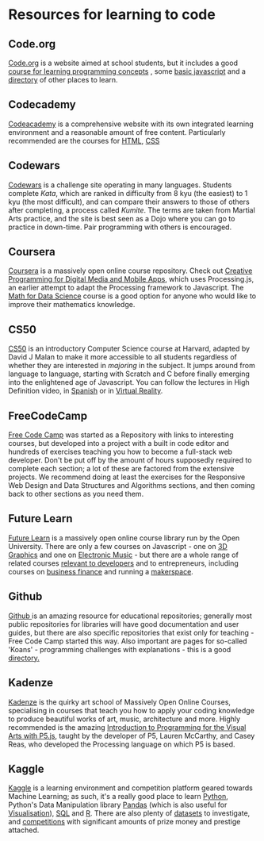 # Resources for learning to code

## Code.org

[Code.org](https://github.com/adaapp/digital-innovation/tree/ee4ba046daa25302766556829be15498601f0da8/guides/Code.org) is a website aimed at school students, but it includes a good [course for learning programming concepts](https://studio.code.org/s/express-2018) , some [basic javascript](https://code.org/student/middle-high) and a [directory](https://code.org/student/university) of other places to learn.

## Codecademy

[Codeacademy](https://www.codecademy.com/) is a comprehensive website with its own integrated learning environment and a reasonable amount of free content. Particularly recommended are the courses for [HTML](https://www.codecademy.com/learn/learn-html), [CSS](https://www.codecademy.com/learn/learn-css)

## Codewars

[Codewars](https://www.codewars.com) is a challenge site operating in many languages. Students complete _Kata_, which are ranked in difficulty from 8 kyu \(the easiest\) to 1 kyu \(the most difficult\), and can compare their answers to those of others after completing, a process called _Kumite_. The terms are taken from Martial Arts practice, and the site is best seen as a Dojo where you can go to practice in down-time. Pair programming with others is encouraged.

## Coursera

[Coursera](https://www.coursera.org) is a massively open online course repository. Check out [Creative Programming for Digital Media and Mobile Apps](https://www.coursera.org/learn/digitalmedia/), which uses Processing.js, an earlier attempt to adapt the Processing framework to Javascript. The [Math for Data Science](https://www.coursera.org/learn/datasciencemathskills) course is a good option for anyone who would like to improve their mathematics knowledge.

## CS50

[CS50](http://cs50.tv/) is an introductory Computer Science course at Harvard, adapted by David J Malan to make it more accessible to all students regardless of whether they are interested in _majoring_ in the subject. It jumps around from language to language, starting with Scratch and C before finally emerging into the enlightened age of Javascript. You can follow the lectures in High Definition video, in [Spanish](https://www.youtube.com/watch?v=LDtN1mlvYx8&list=PLhQjrBD2T383bsZ9yG64-aPhg2M6FM0-O) or in [Virtual Reality](https://www.youtube.com/watch?v=0C8a6GBF8Bg).

## FreeCodeCamp

[Free Code Camp](https://learn.freecodecamp.org/) was started as a Repository with links to interesting courses, but developed into a project with a built in code editor and hundreds of exercises teaching you how to become a full-stack web developer. Don't be put off by the amount of hours supposedly required to complete each section; a lot of these are factored from the extensive projects. We recommend doing at least the exercises for the Responsive Web Design and Data Structures and Algorithms sections, and then coming back to other sections as you need them.

## Future Learn

[Future Learn](https://www.futurelearn.com) is a massively open online course library run by the Open University. There are only a few courses on Javascript - one on [3D Graphics](https://www.futurelearn.com/courses/3d-graphics-web-programmers) and one on [Electronic Music](https://www.futurelearn.com/courses/electronic-music-tools) - but there are a whole range of related courses [relevant to developers](https://www.futurelearn.com/career-advice/become-a-developer) and to entrepreneurs, including courses on [business finance](https://www.futurelearn.com/courses/finance-for-business-growth) and running a [makerspace](https://www.futurelearn.com/courses/build-a-makerspace).

## Github

[Github ](https://github.com)is an amazing resource for educational repositories; generally most public repositories for libraries will have good documentation and user guides, but there are also specific repositories that exist only for teaching - Free Code Camp started this way. Also important are pages for so-called 'Koans' - programming challenges with explanations - this is a good [directory.](http://www.lauradhamilton.com/learn-a-new-programming-language-today-with-koans)

## Kadenze

[Kadenze](https://www.kadenze.com/) is the quirky art school of Massively Open Online Courses, specialising in courses that teach you how to apply your coding knowledge to produce beautiful works of art, music, architecture and more. Highly recommended is the amazing [Introduction to Programming for the Visual Arts with P5.js](https://www.kadenze.com/courses/introduction-to-programming-for-the-visual-arts-with-p5-js), taught by the developer of P5, Lauren McCarthy, and Casey Reas, who developed the Processing language on which P5 is based.

## Kaggle

[Kaggle](https://www.kaggle.com/) is a learning environment and competition platform geared towards Machine Learning; as such, it's a really good place to learn [Python](https://www.kaggle.com/learn/python), Python's Data Manipulation library [Pandas](https://www.kaggle.com/learn/pandas) \(which is also useful for [Visualisation](https://www.kaggle.com/learn/data-visualisation)\), [SQL](https://www.kaggle.com/learn/sql) and [R](https://www.kaggle.com/learn/r). There are also plenty of [datasets](https://www.kaggle.com/datasets) to investigate, and [competitions](https://www.kaggle.com/competitions) with significant amounts of prize money and prestige attached.

